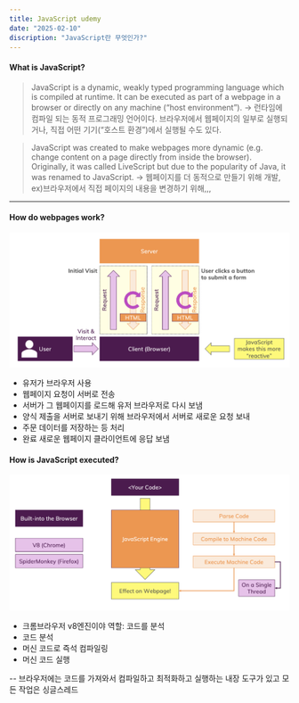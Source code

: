 ```yaml
---
title: JavaScript udemy
date: "2025-02-10"
discription: "JavaScript란 무엇인가?"
---
```


#### What is JavaScript?

> JavaScript is a dynamic, weakly typed programming language which is compiled at runtime. It can be executed as part of a webpage in a browser or directly on any machine (“host environment”).
> -> 런타임에 컴파일 되는 동적 프로그래밍 언어이다. 브라우저에서 웹페이지의 일부로 실행되거나, 직접 어떤 기기(“호스트 환경”)에서 실행될 수도 있다.

> JavaScript was created to make webpages more dynamic (e.g. change content on a page directly from inside the browser). Originally, it was called LiveScript but due to the popularity of Java, it was renamed to JavaScript.
> -> 웹페이지를 더 동적으로 만들기 위해 개발, ex)브라우저에서 직접 페이지의 내용을 변경하기 위해,,,

---

#### How do webpages work?

![alt text](image.png)

- 유저가 브라우저 사용
- 웹페이지 요청이 서버로 전송
- 서버가 그 웹페이지를 로드해 유저 브라우저로 다시 보냄
- 양식 제출을 서버로 보내기 위해 브라우저에서 서버로 새로운 요청 보내
- 주문 데이터를 저장하는 등 처리
- 완료 새로운 웹페이지 클라이언트에 응답 보냄

#### How is JavaScript executed?

![alt text](image-1.png)

- 크롬브라우저 v8엔진이야 역할: 코드를 분석
- 코드 분석
- 머신 코드로 즉석 컴파일링
- 머신 코드 실행

-- 브라우저에는 코드를 가져와서 컴파일하고 최적화하고 실행하는 내장 도구가 있고 모든 작업은 싱글스레드
